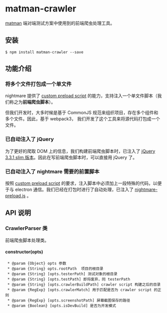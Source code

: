 # matman-crawler

[matman](https://github.com/matmanjs/matman) 端对端测试方案中使用到的前端爬虫处理工具。

## 安装

```
$ npm install matman-crawler --save
```

## 功能介绍

### 将多个文件打包成一个单文件

nightmare 提供了 [custom preload script](https://github.com/segmentio/nightmare#custom-preload-script) 的能力，支持注入一个单文件脚本（我们称之为**前端爬虫脚本**）。

但我们开发时，大多时候是基于 CommonJS 规范来组织项目，存在多个组件和多个文件。因此，基于 webpack3， 我们开发了这个工具来将源代码打包成一个文件。

### 已自动注入了 jQuery

为了更好的爬取 DOM 上的信息，我们构建前端爬虫脚本时，已注入了 [jQuery 3.3.1 slim 版本](https://github.com/matmanjs/matman/blob/master/packages/matman-crawler/asserts/jquery.slim.min.js)。因此在写前端爬虫脚本时，可以直接用 jQuery 了。

### 已自动注入了 nightmare 需要的前置脚本

按照 [custom preload script](https://github.com/segmentio/nightmare#custom-preload-script) 的要求，注入脚本中必须加上一段特殊的代码，以便于与 electron 通信。我们已经在打包时进行了自动处理，已注入了 [nightmare-preload.js](https://github.com/matmanjs/matman/blob/master/packages/matman-crawler/asserts/nightmare-preload.js) 。

## API 说明

### CrawlerParser 类

前端爬虫脚本处理类。

#### constructor(opts)




     * @param {Object} opts 参数
     * @param {String} opts.rootPath  项目的根目录
     * @param {String} [opts.testerPath] 测试对象的根目录
     * @param {String} [opts.testPath] 即将废弃，同 testerPath
     * @param {String} [opts.crawlerBuildPath] crawler script 构建之后的目录
     * @param {RegExp} [opts.crawlerMatch] 用于匹配是否为 crawler script 的正则
     * @param {RegExp} [opts.screenshotPath] 屏幕截图保存的路径
     * @param {Boolean} [opts.isDevBuild] 是否为开发模式

